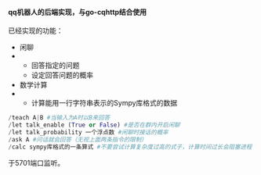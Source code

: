 #### qq机器人的后端实现，与go-cqhttp结合使用

已经实现的功能：

* 闲聊
* * 回答指定的问题
  * 设定回答问题的概率
* 数学计算
* * 计算能用一行字符串表示的Sympy库格式的数据

```python
/teach A|B #当输入为A时以B来回答
/let talk_enable (True or False) #是否在群内开启闲聊
/let talk_probability 一个浮点数 #闲聊时接话的概率
/ask A #问话就会回答（无视上面两条指令的限制）
/calc sympy库格式的一条算式 #不要尝试计算复杂度过高的式子，计算时间过长会阻塞进程
```

于5701端口监听。